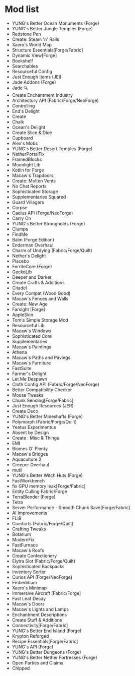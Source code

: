 # Mod list

- YUNG's Better Ocean Monuments (Forge)
- YUNG's Better Jungle Temples (Forge)
- Redstone Pen
- Create: Steam 'n' Rails
- Xaero's World Map
- Structure Essentials[Forge/Fabric]
- Dynamic View[Forge]
- Bookshelf
- Searchables
- Resourceful Config
- Just Enough Items (JEI)
- Jade Addons (Forge)
- Jade 🔍
- Create Enchantment Industry
- Architectury API (Fabric/Forge/NeoForge)
- Controlling
- End's Delight
- Create
- Chalk
- Ocean's Delight
- Create Slice & Dice
- Cupboard
- Alex's Mobs
- YUNG's Better Desert Temples (Forge)
- NetherPortalFix
- FramedBlocks
- Moonlight Lib
- Kotlin for Forge
- Macaw's Trapdoors
- Create: Molten Vents
- No Chat Reports
- Sophisticated Storage
- Supplementaries Squared
- Guard Villagers
- Corpse
- Caelus API (Forge/NeoForge)
- Carry On
- YUNG's Better Strongholds (Forge)
- Clumps
- FindMe
- Balm (Forge Edition)
- Enderman Overhaul
- Charm of Undying (Fabric/Forge/Quilt)
- Nether's Delight
- Placebo
- FerriteCore (Forge)
- GeckoLib
- Deeper and Darker
- Create Crafts & Additions
- Citadel
- Every Compat (Wood Good)
- Macaw's Fences and Walls
- Create: New Age
- Farsight [Forge]
- AppleSkin
- Tom's Simple Storage Mod
- Resourceful Lib
- Macaw's Windows
- Sophisticated Core
- Supplementaries
- Macaw's Paintings
- Athena
- Macaw's Paths and Pavings
- Macaw's Furniture
- FastSuite
- Farmer's Delight
- Let Me Despawn
- Cloth Config API (Fabric/Forge/NeoForge)
- Better Compatibility Checker
- Mouse Tweaks
- Chunk Sending[Forge/Fabric]
- Just Enough Resources (JER)
- Create Deco
- YUNG's Better Mineshafts (Forge)
- Polymorph (Fabric/Forge/Quilt)
- Yeetus Experimentus
- Absent by Design
- Create : Misc & Things
- EMI
- Biomes O' Plenty
- Macaw's Bridges
- Aquaculture 2
- Creeper Overhaul
- mutil
- YUNG's Better Witch Huts (Forge)
- FastWorkbench
- fix GPU memory leak[Forge/Fabric]
- Entity Culling Fabric/Forge
- TerraBlender (Forge)
- Tetra
- Server Performance - Smooth Chunk Save[Forge/Fabric]
- AI Improvements
- FLIB
- Comforts (Fabric/Forge/Quilt)
- Crafting Tweaks
- Botarium
- ModernFix
- FastFurnace
- Macaw's Roofs
- Create Confectionery
- Elytra Slot (Fabric/Forge/Quilt)
- Sophisticated Backpacks
- Inventory Sorter
- Curios API (Forge/NeoForge)
- Embeddium
- Xaero's Minimap
- Immersive Aircraft [Fabric/Forge]
- Fast Leaf Decay
- Macaw's Doors
- Macaw's Lights and Lamps
- Enchantment Descriptions
- Create Stuff & Additions
- Connectivity[Forge/Fabric]
- YUNG's Better End Island (Forge)
- Krypton Reforged
- Recipe Essentials[Forge/Fabric]
- YUNG's API (Forge)
- YUNG's Better Dungeons (Forge)
- YUNG's Better Nether Fortresses (Forge)
- Open Parties and Claims
- Chipped
